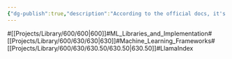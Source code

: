 ```yaml
---
{"dg-publish":true,"description":"According to the official docs, it's a production-ready framework for RAG-specific operations.","permalink":"/projects/library/600/630/630-50/630-50/","dgPassFrontmatter":true,"noteIcon":"0","created":"2024-05-12T00:50:58.216+09:00","updated":"2024-05-13T13:14:32.753+09:00"}
---
```


#[[Projects/Library/600/600\|600]]#ML_Libraries_and_Implementation#[[Projects/Library/600/630/630\|630]]#Machine_Learning_Frameworks#[[Projects/Library/600/630/630.50/630.50\|630.50]]#LlamaIndex